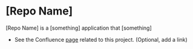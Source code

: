 # [Repo Name]

[Repo Name] is a [something] application that [something]

* See the Confluence [page](https://sas-technologies.atlassian.net) related to this project. (Optional, add a link)
